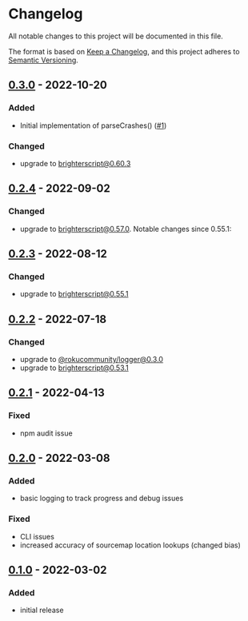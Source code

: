 # Changelog
All notable changes to this project will be documented in this file.

The format is based on [Keep a Changelog](https://keepachangelog.com/en/1.0.0/),
and this project adheres to [Semantic Versioning](https://semver.org/spec/v2.0.0.html).



## [0.3.0](https://github.com/rokucommunity/roku-report-analyzer/compare/v0.2.4...0.3.0) - 2022-10-20
### Added
 - Initial implementation of parseCrashes() ([#1](https://github.com/rokucommunity/roku-report-analyzer/pull/1))
### Changed
 - upgrade to [brighterscript@0.60.3](https://github.com/rokucommunity/brighterscript/blob/master/CHANGELOG.md#0603---2022-10-20)



## [0.2.4](https://github.com/rokucommunity/roku-report-analyzer/compare/v0.2.3...0.2.4) - 2022-09-02
### Changed
 - upgrade to [brighterscript@0.57.0](https://github.com/rokucommunity/brighterscript/blob/master/CHANGELOG.md#0570---2022-09-02). Notable changes since 0.55.1:



## [0.2.3](https://github.com/rokucommunity/roku-report-analyzer/compare/v0.2.2...0.2.3) - 2022-08-12
### Changed
 - upgrade to [brighterscript@0.55.1](https://github.com/rokucommunity/brighterscript/blob/master/CHANGELOG.md#0551---2022-08-07)



## [0.2.2](https://github.com/rokucommunity/roku-report-analyzer/compare/v0.2.1...0.2.2) - 2022-07-18
### Changed
 - upgrade to [@rokucommunity/logger@0.3.0](https://github.com/rokucommunity/logger/blob/master/CHANGELOG.md#030---2022-04-19)
 - upgrade to [brighterscript@0.53.1](https://github.com/rokucommunity/brighterscript/blob/master/CHANGELOG.md#0531---2022-07-15)



## [0.2.1](https://github.com/rokucommunity/roku-report-analyzer/compare/v0.2.0...v0.2.1) - 2022-04-13
### Fixed
 - npm audit issue



## [0.2.0](https://github.com/rokucommunity/roku-report-analyzer/compare/v0.1.0...v0.2.0) - 2022-03-08
### Added
 - basic logging to track progress and debug issues
### Fixed
 - CLI issues
 - increased accuracy of sourcemap location lookups (changed bias)



## [0.1.0](https://github.com/rokucommunity/roku-report-analyzer/compare/eeaf5ca45ea7f46fc852badacf54c1ddffbca61f...v0.1.0) - 2022-03-02
### Added
 - initial release

